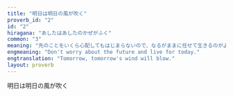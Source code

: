 ```yaml
---
title: "明日は明日の風が吹く"
proverb_id: "2"
id: "2"
hiragana: "あしたはあしたのかぜがふく"
common: "3"
meaning: "先のことをいくら心配してもはじまらないので、なるがままに任せて生きるのがよいということ。"
engmeaning: "Don't worry about the future and live for today."
engtranslation: "Tomorrow, tomorrow's wind will blow."
layout: proverb
---
```


明日は明日の風が吹く
